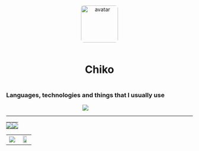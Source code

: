 <div align="center">
    <img src="https://a.ppy.sh/15907233" width="100px" style="border-radius: 8px; display: block; margin-left: auto; margin-right: auto;" alt="avatar" />
</div>

<br />

<h1 align="center">Chiko</h1>

<div align="center" style="display: inline-block;">
   <h3 align="center">Languages, technologies and things that I usually use</h1>
    <img src="https://skillicons.dev/icons?i=git,kubernetes,docker,js,ts,angular,cloudflare,css,deno,bots,express,graphql,html,mongodb,nestjs,py,vscode,react,apollo,bash,electron,idea,java,lua,nextjs,netlify,nodejs,ps,powershell,regex,rust" />
</div>

---

<table>
    <tr>
       <td align="center" style="padding: 0; width: 50%;">
          <img
             align="center"
             style="padding: 0;"
             src="https://github-readme-stats.vercel.app/api/?username=chikof&show_icons=true&title_color=4F8CC9&text_color=9f9f9f&bg_color=00000000&hide_border=true&icon_color=4F8CC9&hide_title=true&count_private=true"
          />
       </td>
       <td align="center" style="padding:0;width:50%;">
          <img
             align="center"
             style="padding:0;"
             src="https://github-readme-stats.vercel.app/api/top-langs/?username=chikof&layout=compact&show_icons=true&title_color=4F8CC9&text_color=9f9f9f&bg_color=00000000&hide_border=true&icon_color=00000000&count_private=true"
          />
       </td>
    </tr>
</table>

<table>
    <tr>
      <td align="center">
         <img align="center" style="padding:0;" src="https://osu-sig.vercel.app/card?user=chikoshidori&mode=std&lang=en&animation=true&hue=223" />
       </td>
      <td align="center">
         <img align="center" style="padding:0;width:70%;" src="https://github-readme-stats.vercel.app/api/wakatime?username=Chiko&show_icons=true&title_color=4F8CC9&text_color=9f9f9f&bg_color=00000000&hide_border=true&icon_color=4F8CC9&hide_title=true&count_private=true" />
      </td>
    </tr>
</table>

<!-- <p align="center">
     <a href="https://discord.gg/HhybNhchcC"><img src="https://invidget.switchblade.xyz/HhybNhchcC" align="center" ><a>
</p> -->
